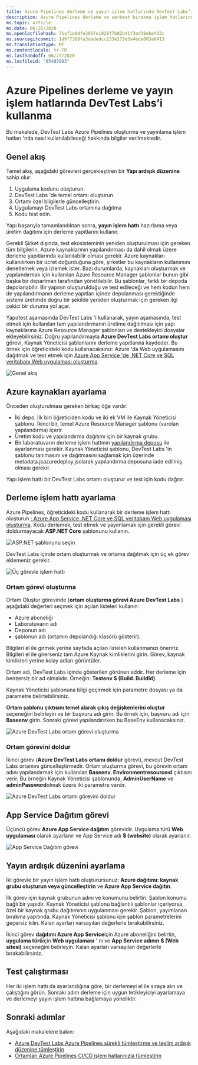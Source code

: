 ```yaml
---
title: Azure Pipelines derleme ve yayın işlem hatlarında DevTest Labs’i kullanma
description: Azure Pipelines derleme ve serbest bırakma işlem hatlarında Azure DevTest Labs nasıl kullanacağınızı öğrenin.
ms.topic: article
ms.date: 06/26/2020
ms.openlocfilehash: 71af1e0dfe205fe1028f7b82b41f3ed38ebefd3c
ms.sourcegitcommit: 1d9f7368fa3dadedcc133e175e5a4ede003a8413
ms.translationtype: MT
ms.contentlocale: tr-TR
ms.lasthandoff: 06/27/2020
ms.locfileid: "85483083"
---
```

# <a name="use-devtest-labs-in-azure-pipelines-build-and-release-pipelines"></a>Azure Pipelines derleme ve yayın işlem hatlarında DevTest Labs’i kullanma
Bu makalede, DevTest Labs Azure Pipelines oluşturma ve yayınlama işlem hatları 'nda nasıl kullanılabileceği hakkında bilgiler verilmektedir. 

## <a name="overall-flow"></a>Genel akış
Temel akış, aşağıdaki görevleri gerçekleştiren bir **Yapı ardışık düzenine** sahip olur:

1. Uygulama kodunu oluşturun.
1. DevTest Labs 'de temel ortamı oluşturun.
1. Ortamı özel bilgilerle güncelleştirin.
1. Uygulamayı DevTest Labs ortamına dağıtma
1. Kodu test edin. 

Yapı başarıyla tamamlandıktan sonra, **yayın işlem hattı** hazırlama veya üretim dağıtımı için derleme yapıtlarını kullanır. 

Gerekli Şirket dışında, test ekosisteminin yeniden oluşturulması için gereken tüm bilgilerin, Azure kaynaklarının yapılandırması da dahil olmak üzere derleme yapıtlarında kullanılabilir olması gerekir. Azure kaynakları kullanılırken bir ücret doğurduğuna göre, şirketler bu kaynakların kullanımını denetlemek veya izlemek ister. Bazı durumlarda, kaynakları oluşturmak ve yapılandırmak için kullanılan Azure Resource Manager şablonlar bunun gibi başka bir departman tarafından yönetilebilir. Bu şablonlar, farklı bir depoda depolanabilir. Bir yapının oluşturulduğu ve test edileceği ve hem kodun hem de yapılandırmanın derleme yapıtları içinde depolanması gerektiğinde sistemi üretimde doğru bir şekilde yeniden oluşturmak için gereken ilgi çekici bir duruma yol açar. 

Yapı/test aşamasında DevTest Labs 'i kullanarak, yayın aşamasında, test etmek için kullanılan tam yapılandırmanın üretime dağıtılması için yapı kaynaklarına Azure Resource Manager şablonları ve destekleyici dosyalar ekleyebilirsiniz. Doğru yapılandırmayla **Azure DevTest Labs ortamı oluştur** görevi, Kaynak Yöneticisi şablonlarını derleme yapıtlarına kaydeder. Bu örnek için öğreticideki kodu kullanacaksınız: Azure 'da Web uygulamasını dağıtmak ve test etmek için [Azure App Service 'de .NET Core ve SQL veritabanı Web uygulaması oluşturma](../app-service/app-service-web-tutorial-dotnetcore-sqldb.md).

![Genel akış](./media/use-devtest-labs-build-release-pipelines/overall-flow.png)

## <a name="set-up-azure-resources"></a>Azure kaynakları ayarlama
Önceden oluşturulması gereken birkaç öğe vardır:

- İki depo. İlk biri öğreticiden kodu ve iki ek VM ile Kaynak Yöneticisi şablonu. İkinci bir, temel Azure Resource Manager şablonu (varolan yapılandırma) içerir.
- Üretim kodu ve yapılandırma dağıtımı için bir kaynak grubu.
- Bir laboratuvarın derleme işlem hattının [yapılandırma deposu](devtest-lab-create-environment-from-arm.md) ile ayarlanması gerekir. Kaynak Yöneticisi şablonu, DevTest Labs 'in şablonu tanımasını ve dağıtmasını sağlamak için üzerinde metadata.jsazuredeploy.jsolarak yapılandırma deposuna iade edilmiş olması gerekir.

Yapı işlem hattı bir DevTest Labs ortamı oluşturur ve test için kodu dağıtır.

## <a name="set-up-a-build-pipeline"></a>Derleme işlem hattı ayarlama
Azure Pipelines, öğreticideki kodu kullanarak bir derleme işlem hattı oluşturun [: Azure App Service .NET Core ve SQL veritabanı Web uygulaması oluşturma](../app-service/app-service-web-tutorial-dotnetcore-sqldb.md). Kodu derlemek, test etmek ve yayımlamak için gerekli görevi doldurmayacak **ASP.NET Core** şablonunu kullanın.

![ASP.NET şablonunu seçin](./media/use-devtest-labs-build-release-pipelines/select-asp-net.png)

DevTest Labs içinde ortam oluşturmak ve ortama dağıtmak için üç ek görev eklemeniz gerekir.

![Üç görevle işlem hattı](./media/use-devtest-labs-build-release-pipelines/pipeline-tasks.png)

### <a name="create-environment-task"></a>Ortam görevi oluşturma
Ortam Oluştur görevinde (**ortam oluşturma görevi Azure DevTest Labs** ) aşağıdaki değerleri seçmek için açılan listeleri kullanın:

- Azure aboneliği
- Laboratuvarın adı
- Deponun adı
- şablonun adı (ortamın depolandığı klasörü gösterir). 

Bilgileri el ile girmek yerine sayfada açılan listeleri kullanmanızı öneririz. Bilgileri el ile girerseniz tam Azure Kaynak kimliklerini girin. Görev, kaynak kimlikleri yerine kolay adları görüntüler. 

Ortam adı, DevTest Labs içinde gösterilen görünen addır. Her derleme için benzersiz bir ad olmalıdır. Örneğin: **Testenv $ (Build. BuildId)**. 

Kaynak Yöneticisi şablonuna bilgi geçirmek için parametre dosyası ya da parametre belirtebilirsiniz. 

**Ortam şablonu çıktısını temel alarak çıkış değişkenlerini oluştur** seçeneğini belirleyin ve bir başvuru adı girin. Bu örnek için, başvuru adı için **Baseenv** girin. Sonraki görevi yapılandırırken bu BaseEnv kullanacaksınız. 

![Azure DevTest Labs ortam görevi oluşturma](./media/use-devtest-labs-build-release-pipelines/create-environment.png)

### <a name="populate-environment-task"></a>Ortam görevini doldur
İkinci görev (**Azure DevTest Labs ortamı doldur** görevi), mevcut DevTest Labs ortamını güncelleştirmedir. Ortam oluşturma görevi, bu görevin ortam adını yapılandırmak için kullanılan **Baseenv. Environmentresourceıd** çıktısını verir. Bu örneğin Kaynak Yöneticisi şablonunda, **AdminUserName** ve **adminPassword**olmak üzere iki parametre vardır. 

![Azure DevTest Labs ortamı görevini doldur](./media/use-devtest-labs-build-release-pipelines/populate-environment.png)

## <a name="app-service-deploy-task"></a>App Service Dağıtım görevi
Üçüncü görev **Azure App Service dağıtım** görevidir. Uygulama türü **Web uygulaması** olarak ayarlanır ve App Service adı **$ (website)** olarak ayarlanır.

![App Service Dağıtım görevi](./media/use-devtest-labs-build-release-pipelines/app-service-deploy.png)

## <a name="set-up-release-pipeline"></a>Yayın ardışık düzenini ayarlama
İki görevle bir yayın işlem hattı oluşturursunuz: **Azure dağıtımı: kaynak grubu oluşturun veya güncelleştirin** ve **Azure App Service dağıtın**. 

İlk görev için kaynak grubunun adını ve konumunu belirtin. Şablon konumu bağlı bir yapıdır. Kaynak Yöneticisi şablonu bağlantılı şablonlar içeriyorsa, özel bir kaynak grubu dağıtımının uygulanması gerekir. Şablon, yayımlanan bırakma yapıtında. Kaynak Yöneticisi şablonu için şablon parametrelerini geçersiz kılın. Kalan ayarları varsayılan değerlerle bırakabilirsiniz. 

İkinci görev **dağıtımı Azure App Service**için Azure aboneliğini belirtin, **uygulama türü**için **Web uygulaması** ' nı ve **App Service adının** **$ (Web sitesi)** seçeneğini belirleyin. Kalan ayarları varsayılan değerlerle bırakabilirsiniz. 

## <a name="test-run"></a>Test çalıştırması
Her iki işlem hattı da ayarlandığına göre, bir derlemeyi el ile sıraya alın ve çalıştığını görün. Sonraki adım derleme için uygun tetikleyiciyi ayarlamaya ve derlemeyi yayın işlem hattına bağlamaya yöneliktir.

## <a name="next-steps"></a>Sonraki adımlar
Aşağıdaki makalelere bakın:

- [Azure DevTest Labs Azure Pipelines sürekli tümleştirme ve teslim ardışık düzenine tümleştirin](devtest-lab-integrate-ci-cd.md)
- [Ortamları Azure Pipelines CI/CD işlem hatlarınızla tümleştirin](integrate-environments-devops-pipeline.md)
